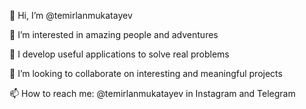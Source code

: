👋 Hi, I’m @temirlanmukatayev

👀 I’m interested in amazing people and adventures

🌱 I develop useful applications to solve real problems

💞️ I’m looking to collaborate on interesting and meaningful projects

📫 How to reach me: @temirlanmukatayev in Instagram and Telegram

<!---
temirlanmukatayev/temirlanmukatayev is a ✨ special ✨ repository because its `README.md` (this file) appears on your GitHub profile.
You can click the Preview link to take a look at your changes.
--->
